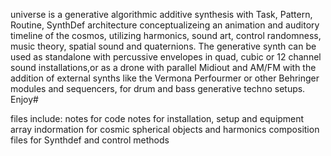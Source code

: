 universe is a generative algorithmic additive synthesis with Task, Pattern, Routine, SynthDef architecture conceptualizeing an animation and auditory timeline of the cosmos,
utilizing harmonics, sound art, control randomness, music theory, spatial sound and quaternions. The generative synth can be used as standalone with percussive envelopes in quad, 
cubic or 12 channel sound installations,or as a drone with parallel Midiout and AM/FM with the addition of external synths 
like the Vermona Perfourmer or other Behringer modules and sequencers, for drum and bass generative techno setups.
Enjoy#



files include:
notes for code
notes for installation, setup and equipment
array indormation for cosmic spherical objects and harmonics
composition files for Synthdef and control methods
